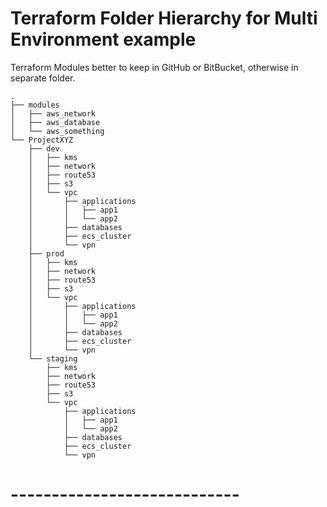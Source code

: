 # Terraform Folder Hierarchy for Multi Environment example


Terraform Modules better to keep in GitHub or BitBucket, otherwise in separate folder.
```
.
├── modules
│   ├── aws_network
│   ├── aws_database
│   └── aws_something
└── ProjectXYZ
    ├── dev
    │   ├── kms
    │   ├── network
    │   ├── route53
    │   ├── s3
    │   └── vpc
    │       ├── applications
    │       │   ├── app1
    │       │   └── app2
    │       ├── databases
    │       ├── ecs_cluster
    │       └── vpn
    ├── prod
    │   ├── kms
    │   ├── network
    │   ├── route53
    │   ├── s3
    │   └── vpc
    │       ├── applications
    │       │   ├── app1
    │       │   └── app2
    │       ├── databases
    │       ├── ecs_cluster
    │       └── vpn
    └── staging
        ├── kms
        ├── network
        ├── route53
        ├── s3
        └── vpc
            ├── applications
            │   ├── app1
            │   └── app2
            ├── databases
            ├── ecs_cluster
            └── vpn
```

# ----------------------------
